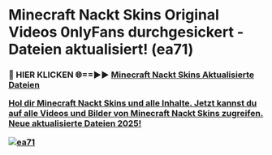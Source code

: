 # Minecraft Nackt Skins Original Videos 0nlyFans durchgesickert - Dateien aktualisiert! (ea71)

<h3>🔴 HIER KLICKEN 🌐==►► <a href="https://tinyurl.com/h6vf6nb8" rel="nofollow">Minecraft Nackt Skins Aktualisierte Dateien

Hol dir Minecraft Nackt Skins und alle Inhalte. Jetzt kannst du auf alle Videos und Bilder von Minecraft Nackt Skins zugreifen. Neue aktualisierte Dateien 2025!

[![ea71](https://i.imgur.com/sD4kR3V.gif)](https://tinyurl.com/h6vf6nb8)
